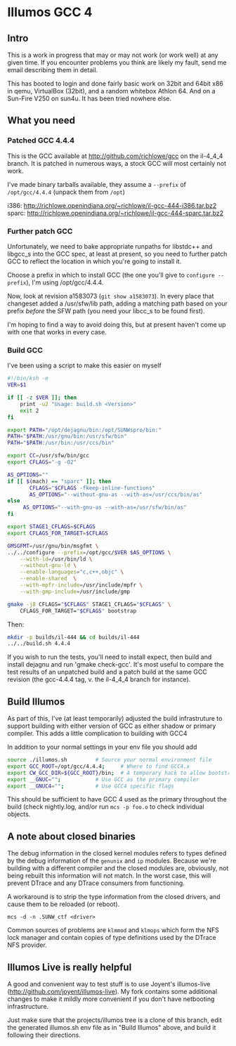 
# Illumos GCC 4

## Intro

This is a work in progress that may or may not work (or work well) at any
given time.  If you encounter problems you think are likely my fault, send me
email describing them in detail.

This has booted to login and done fairly basic work on 32bit and 64bit x86 in
qemu, VirtualBox (32bit), and a random whitebox Athlon 64.  And on a Sun-Fire
V250 on sun4u.  It has been tried nowhere else.

## What you need

### Patched GCC 4.4.4

This is the GCC available at http://github.com/richlowe/gcc on the il-4_4_4
branch.  It is patched in numerous ways, a stock GCC will most certainly not
work.

I've made binary tarballs available, they assume a `--prefix` of
`/opt/gcc/4.4.4` (unpack them from `/opt`)

i386:  http://richlowe.openindiana.org/~richlowe/il-gcc-444-i386.tar.bz2
sparc: http://richlowe.openindiana.org/~richlowe/il-gcc-444-sparc.tar.bz2

### Further patch GCC

Unfortunately, we need to bake appropriate runpaths for libstdc++ and libgcc_s
into the GCC spec, at least at present, so you need to further patch GCC to
reflect the location in which you're going to install it.

Choose a prefix in which to install GCC (the one you'll give to `configure
--prefix`), I'm using /opt/gcc/4.4.4.

Now, look at revision a1583073 (`git show a1583073`).  In every place that
changeset added a /usr/sfw/lib path, adding a matching path based on your
prefix _before_ the SFW path (you need your libcc_s to be found first).

I'm hoping to find a way to avoid doing this, but at present haven't come up
with one that works in every case.

### Build GCC

I've been using a script to make this easier on myself

```bash
#!/bin/ksh -e
VER=$1

if [[ -z $VER ]]; then
    print -u2 "Usage: build.sh <Version>"
    exit 2
fi

export PATH="/opt/dejagnu/bin:/opt/SUNWspro/bin:"
PATH="$PATH:/usr/gnu/bin:/usr/sfw/bin"
PATH="$PATH:/usr/bin:/usr/ccs/bin" 

export CC=/usr/sfw/bin/gcc
export CFLAGS="-g -O2" 

AS_OPTIONS=""
if [[ $(mach) == "sparc" ]]; then
       CFLAGS="$CFLAGS -fkeep-inline-functions"
       AS_OPTIONS="--without-gnu-as --with-as=/usr/ccs/bin/as"
else
     AS_OPTIONS="--with-gnu-as --with-as=/usr/sfw/bin/as"
fi

export STAGE1_CFLAGS=$CFLAGS
export CFLAGS_FOR_TARGET=$CFLAGS

GMSGFMT=/usr/gnu/bin/msgfmt \
../../configure --prefix=/opt/gcc/$VER $AS_OPTIONS \
    --with-ld=/usr/bin/ld \
    --without-gnu-ld \
    --enable-languages="c,c++,objc" \
    --enable-shared  \
    --with-mpfr-include=/usr/include/mpfr \
    --with-gmp-include=/usr/include/gmp

gmake -j8 CFLAGS="$CFLAGS" STAGE1_CFLAGS="$CFLAGS" \
    CFLAGS_FOR_TARGET="$CFLAGS" bootstrap 
```

Then:

```bash
mkdir -p builds/il-444 && cd builds/il-444
../../build.sh 4.4.4
```

If you wish to run the tests, you'll need to install expect, then build and
install dejagnu and run 'gmake check-gcc'.  It's most useful to compare the
test results of an unpatched build and a patch build at the same GCC revision
(the gcc-4.4.4 tag, v. the il-4_4_4 branch for instance).

## Build Illumos

As part of this, I've (at least temporarily) adjusted the build infrastruture
to support building with either version of GCC as either shadow or primary
compiler.  This adds a little complication to building with GCC4

In addition to your normal settings in your env file you should add

```bash
source ./illumos.sh			# Source your normal environment file
export GCC_ROOT=/opt/gcc/4.4.4;		# Where to find GCC4.x
export CW_GCC_DIR=${GCC_ROOT}/bin;	# A temporary hack to allow bootstrap of cw(1)
export __GNUC="";			# Use GCC as the primary compiler
export __GNUC4="";			# Use GCC4 specific flags
```

This should be sufficient to have GCC 4 used as the primary throughout the
build (check nightly.log, and/or run `mcs -p foo.o` to check individual
objects.

## A note about closed binaries

The debug information in the closed kernel modules refers to types defined by
the debug information of the `genunix` and `ip` modules.  Because we're
building with a different compiler and the closed modules are, obviously, not
being rebuilt this information will not match.  In the worst case, this will
prevent DTrace and any DTrace consumers from functioning.

A workaround is to strip the type information from the closed drivers, and
cause them to be reloaded (or reboot).

```
mcs -d -n .SUNW_ctf <driver>
```

Common sources of problems are `klmmod` and `klmops` which form the NFS lock
manager and contain copies of type definitions used by the DTrace NFS
provider.

## Illumos Live is really helpful

A good and convenient way to test stuff is to use Joyent's illumos-live
(http://github.com/joyent/illumos-live).  My fork contains some additional
changes to make it mildly more convenient if you don't have netbooting
infrastructure.

Just make sure that the projects/illumos tree is a clone of this branch, edit
the generated illumos.sh env file as in "Build Illumos" above, and build it
following their directions.
